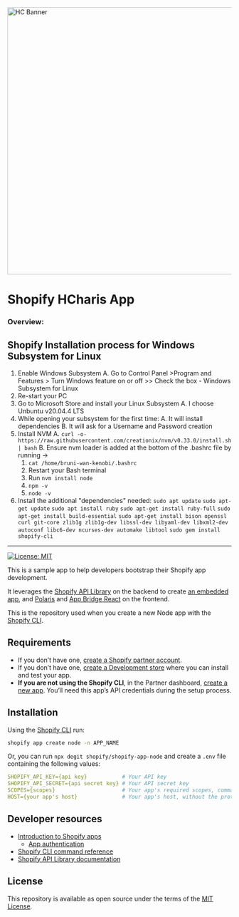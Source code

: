 <img src="https://res.cloudinary.com/duprwuo4j/image/upload/v1596833062/h-charis-online-store/3_lmcig0.png" width="600px" alt="HC Banner" >

# Shopify HCharis App

### Overview:

## Shopify Installation process for Windows Subsystem for Linux

1. Enable Windows Subsystem
   A. Go to Control Panel >Program and Features > Turn Windows feature on or off >> Check the box - Windows Subsystem for Linux
2. Re-start your PC
3. Go to Microsoft Store and install your Linux Subsystem
   A. I choose Unbuntu v20.04.4 LTS
4. While opening your subsystem for the first time:
   A. It will install dependencies
   B. It will ask for a Username and Password creation
5. Install NVM
   A. `curl -o- https://raw.githubusercontent.com/creationix/nvm/v0.33.0/install.sh | bash`
   B. Ensure nvm loader is added at the bottom of the .bashrc file by running ->
   1. `cat /home/bruni-wan-kenobi/.bashrc `
   2. Restart your Bash terminal
   3. Run `nvm install node `
   4. `npm -v `
   5. `node -v`
6. Install the additional "dependencies" needed:
   `sudo apt update`
   `sudo apt-get update`
   `sudo apt install ruby`
   `sudo apt-get install ruby-full`
   `sudo apt-get install build-essential`
   `sudo apt-get install bison openssl curl git-core zlib1g zlib1g-dev libssl-dev libyaml-dev libxml2-dev autoconf libc6-dev ncurses-dev automake libtool`
   `sudo gem install shopify-cli`

---

[![License: MIT](https://img.shields.io/badge/License-MIT-green.svg)](LICENSE.md)

This is a sample app to help developers bootstrap their Shopify app development.

It leverages the [Shopify API Library](https://github.com/Shopify/shopify-node-api) on the backend to create [an embedded app](https://shopify.dev/apps/tools/app-bridge/getting-started#embed-your-app-in-the-shopify-admin), and [Polaris](https://github.com/Shopify/polaris-react) and [App Bridge React](https://shopify.dev/tools/app-bridge/react-components) on the frontend.

This is the repository used when you create a new Node app with the [Shopify CLI](https://shopify.dev/apps/tools/cli).

## Requirements

- If you don’t have one, [create a Shopify partner account](https://partners.shopify.com/signup).
- If you don’t have one, [create a Development store](https://help.shopify.com/en/partners/dashboard/development-stores#create-a-development-store) where you can install and test your app.
- **If you are not using the Shopify CLI**, in the Partner dashboard, [create a new app](https://help.shopify.com/en/api/tools/partner-dashboard/your-apps#create-a-new-app). You’ll need this app’s API credentials during the setup process.

## Installation

Using the [Shopify CLI](https://github.com/Shopify/shopify-cli) run:

```sh
shopify app create node -n APP_NAME
```

Or, you can run `npx degit shopify/shopify-app-node` and create a `.env` file containing the following values:

```yaml
SHOPIFY_API_KEY={api key}           # Your API key
SHOPIFY_API_SECRET={api secret key} # Your API secret key
SCOPES={scopes}                     # Your app's required scopes, comma-separated
HOST={your app's host}              # Your app's host, without the protocol prefix
```

## Developer resources

- [Introduction to Shopify apps](https://shopify.dev/apps/getting-started)
  - [App authentication](https://shopify.dev/apps/auth)
- [Shopify CLI command reference](https://shopify.dev/apps/tools/cli/app)
- [Shopify API Library documentation](https://github.com/Shopify/shopify-node-api/tree/main/docs)

## License

This repository is available as open source under the terms of the [MIT License](https://opensource.org/licenses/MIT).
